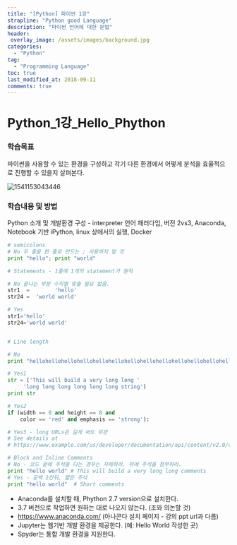 ```yaml
---
title: "[Python] 파이썬 1강"
strapline: "Python good Language"
description: "파이썬 언어에 대한 문법"
header:
 overlay_image: /assets/images/background.jpg
categories:
  - "Python"
tag:
  - "Programming Language"
toc: true
last_modified_at: 2018-09-11
comments: true
---
```


# Python_1강_Hello_Phython

### 학습목표

파이썬을 사용할 수 있는 환경을 구성하고 각기 다른 환경에서 어떻게 분석을 효율적으로 진행할 수 있을지 살펴본다.



![1541153043446](eunsil0611.github.io/assets/images/1541153043446.jpg)

### 학습내용 및 방법

Python 소개 및 개발환경 구성 - interpreter 언어 패러다임, 버전 2vs3, Anaconda, Notebook 기반 iPython, linux 상에서의 실행, Docker

```python
# semicolons
# No 두 줄을 한 줄로 만드는 ; 사용하지 말 것
print "hello"; print "world"

# Statements - 1줄에 1개의 statement가 원칙

# No 끝나는 부분 수직열 맞출 필요 없음.
str1  =        'hello'
str24 =  'world world'

# Yes
str1='hello'
str24='world world'


# Line length

# No
print "hellohellohellohellohellohellohellohellohellohellohellohellohellohellohellohello"

# Yes1
str = ('This will build a very long long '
     'long long long long long long string')
print str

# Yes2
if (width == 0 and height == 0 and
    color == 'red' and emphasis == 'strong'):

# Yes3 - long URLs은 길게 써도 무관
# See details at
# https://www.example.com/us/developer/documentation/api/content/v2.0/csv_file_name_extension_full_specification.html

# Block and Inline Comments
# No - 코드 끝에 주석을 다는 경우는 자제하라. 위에 주석을 첨부하라.
print "hello world" # This will build a very long long comments
# Yes - 공백 2칸뒤, 짧은 주석
print "hello world"  # Short comments
```

- Anaconda를 설치할 때, Phython 2.7 version으로 설치한다.
- 3.7 버전으로 작업하면 원하는 대로 나오지 않는다. (조와 의논할 것)
- https://www.anaconda.com/ (아나콘다 설치 페이지 - 강의 ppt url과 다름)
- Jupyter는 웹기반 개발 환경을 제공한다. (예: Hello World 작성한 곳)
- Spyder는 통합 개발 환경을 지원한다.
